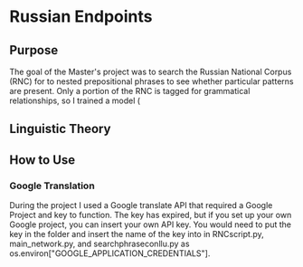 # Russian Endpoints
## Purpose
The goal of the Master's project was to search the Russian National Corpus (RNC) for to nested prepositional phrases to see whether particular patterns are present. Only a portion of the RNC is tagged for grammatical relationships, so I trained a model (

## Linguistic Theory

## How to Use

### Google Translation
During the project I used a Google translate API that required a Google Project and key to function. The key has expired, but if you set up your own Google project, you can insert your own API key. You would need to put the key in the folder and insert the name of the key into in RNCscript.py, main_network.py, and searchphraseconllu.py as os.environ["GOOGLE_APPLICATION_CREDENTIALS"].  

